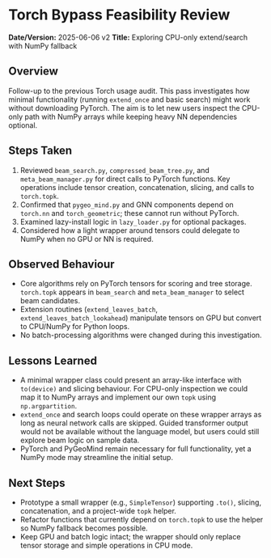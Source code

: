 # Torch Bypass Feasibility Review

**Date/Version:** 2025-06-06 v2
**Title:** Exploring CPU-only extend/search with NumPy fallback

## Overview
Follow-up to the previous Torch usage audit. This pass investigates how minimal functionality (running `extend_once` and basic search) might work without downloading PyTorch. The aim is to let new users inspect the CPU-only path with NumPy arrays while keeping heavy NN dependencies optional.

## Steps Taken
1. Reviewed `beam_search.py`, `compressed_beam_tree.py`, and `meta_beam_manager.py` for direct calls to PyTorch functions. Key operations include tensor creation, concatenation, slicing, and calls to `torch.topk`.
2. Confirmed that `pygeo_mind.py` and GNN components depend on `torch.nn` and `torch_geometric`; these cannot run without PyTorch.
3. Examined lazy-install logic in `lazy_loader.py` for optional packages.
4. Considered how a light wrapper around tensors could delegate to NumPy when no GPU or NN is required.

## Observed Behaviour
- Core algorithms rely on PyTorch tensors for scoring and tree storage. `torch.topk` appears in `beam_search` and `meta_beam_manager` to select beam candidates.
- Extension routines (`extend_leaves_batch`, `extend_leaves_batch_lookahead`) manipulate tensors on GPU but convert to CPU/NumPy for Python loops.
- No batch-processing algorithms were changed during this investigation.

## Lessons Learned
- A minimal wrapper class could present an array-like interface with `to(device)` and slicing behaviour. For CPU-only inspection we could map it to NumPy arrays and implement our own `topk` using `np.argpartition`.
- `extend_once` and search loops could operate on these wrapper arrays as long as neural network calls are skipped. Guided transformer output would not be available without the language model, but users could still explore beam logic on sample data.
- PyTorch and PyGeoMind remain necessary for full functionality, yet a NumPy mode may streamline the initial setup.

## Next Steps
- Prototype a small wrapper (e.g., `SimpleTensor`) supporting `.to()`, slicing, concatenation, and a project-wide `topk` helper.
- Refactor functions that currently depend on `torch.topk` to use the helper so NumPy fallback becomes possible.
- Keep GPU and batch logic intact; the wrapper should only replace tensor storage and simple operations in CPU mode.

